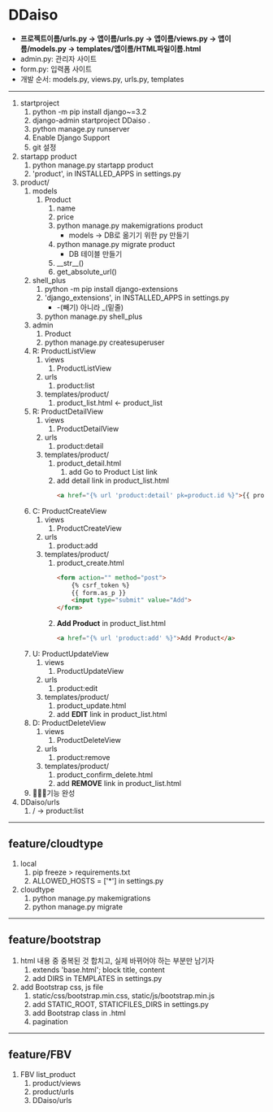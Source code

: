 # DDaiso
- **프로젝트이름/urls.py -> 앱이름/urls.py -> 앱이름/views.py -> 앱이름/models.py -> templates/앱이름/HTML파일이름.html**
- admin.py: 관리자 사이트
- form.py: 입력폼 사이트
- 개발 순서: models.py, views.py, urls.py, templates
---
1. startproject
   1. python -m pip install django~=3.2
   2. django-admin startproject DDaiso .
   3. python manage.py runserver
   4. Enable Django Support
   5. git 설정
2. startapp product
   1. python manage.py startapp product
   2. 'product', in INSTALLED_APPS in settings.py
3. product/
   1. models
      1. Product
         1. name
         2. price
         3. python manage.py makemigrations product
            - models -> DB로 옮기기 위한 py 만들기
         4. python manage.py migrate product
            - DB 테이블 만들기
         5. \_\_str\_\_()
         6. get_absolute_url()
   2. shell_plus
      1. python -m pip install django-extensions
      2. 'django_extensions', in INSTALLED_APPS in settings.py
         - -(빼기) 아니라 _(밑줄)
      3. python manage.py shell_plus
   3. admin
      1. Product
      2. python manage.py createsuperuser
   4. R: ProductListView
      1. views
         1. ProductListView
      2. urls
         1. product:list
      3. templates/product/
         1. product_list.html <- product_list
   5. R: ProductDetailView
      1. views
         1. ProductDetailView
      2. urls
         1. product:detail
      3. templates/product/
         1. product_detail.html
            1. add Go to Product List link
         2. add detail link in product_list.html
            ```html
            <a href="{% url 'product:detail' pk=product.id %}">{{ product.name }}</a>
            ```
   6. C: ProductCreateView
      1. views
         1. ProductCreateView
      2. urls
         1. product:add
      3. templates/product/
         1. product_create.html
            ```html
            <form action="" method="post">
                {% csrf_token %}
                {{ form.as_p }}
                <input type="submit" value="Add">
            </form>
            ```
         2. **Add Product** in product_list.html
            ```html
            <a href="{% url 'product:add' %}">Add Product</a>
            ```
   7. U: ProductUpdateView
      1. views
         1. ProductUpdateView
      2. urls
         1. product:edit
      3. templates/product/
         1. product_update.html
         2. add **EDIT** link in product_list.html
   8. D: ProductDeleteView
      1. views
         1. ProductDeleteView
      2. urls
         1. product:remove
      3. templates/product/
         1. product_confirm_delete.html
         2. add **REMOVE** link in product_list.html
   9. 🧨🎉✨기능 완성
4. DDaiso/urls
   1. / -> product:list
---
## feature/cloudtype
1. local
   1. pip freeze > requirements.txt
   2. ALLOWED_HOSTS = ['*'] in settings.py
2. cloudtype
   1. python manage.py makemigrations
   2. python manage.py migrate
---
## feature/bootstrap
1. html 내용 중 중복된 것 합치고, 실제 바뀌어야 하는 부분만 남기자
   1. extends 'base.html'; block title, content
   2. add DIRS in TEMPLATES in settings.py
2. add Bootstrap css, js file
   1. static/css/bootstrap.min.css, static/js/bootstrap.min.js
   2. add STATIC_ROOT, STATICFILES_DIRS in settings.py
   3. add Bootstrap class in .html
   4. pagination
---
## feature/FBV
1. FBV list_product
   1. product/views
   2. product/urls
   3. DDaiso/urls